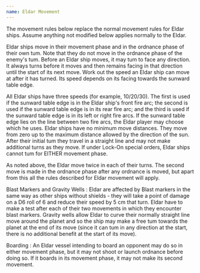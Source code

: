 ```yaml
---
name: Eldar Movement
---
```

The movement rules below replace the normal movement rules for Eldar ships. Assume anything not modified below applies normally to the Eldar.

Eldar ships move in their movement phase and in the ordnance phase of their own tum. Note that they do not move in the ordnance phase of the enemy's tum. Before an Eldar ship moves, it may tum to face any direction. It always turns before it moves and then remains facing in that direction until the start of its next move. Work out the speed an Eldar ship can move at after it has turned. Its speed depends on its facing towards the sunward table edge. 

All Eldar ships have three speeds (for example, 10/20/30). The first is used if the sunward table edge is in the Eldar ship's front fire arc; the second is used if the sunward table edge is in its rear fire arc; and the third is used if the sunward table edge is in its left or right fire arcs. If the sunward table edge lies on the line between two fire arcs, the Eldar player may choose which he uses.
Eldar ships have no minimum move distances. They move from zero up to the maximum distance allowed by the direction of the sun. After their initial tum they travel in a straight line and may not make additional turns as they move. If under Lock-On special orders, Eldar ships cannot tum for EITHER movement phase.

As noted above, the Eldar move twice in each of their turns. The second move is made in the ordnance phase after any ordnance is moved, but apart from this all the rules described for Eldar movement will apply.

Blast Markers and Gravity Wells
: Eldar are affected by Blast markers in the same way as other ships without shields - they will take a point of damage on a D6 roll of 6 and reduce their speed by 5 cm that turn. Eldar have to make a test after each of their two movements in which they encounter blast markers. Gravity wells allow Eldar to curve their normally straight line move around the planet and so the ship may make a free tum towards the planet at the end of its move (since it can tum in any direction at the start, there is no additional benefit at the start of its move).

Boarding
: An Eldar vessel intending to board an opponent may do so in either movement phase, but it may not shoot or launch ordnance before doing so. If it boards in its movement phase, it may not make its second movement. 
